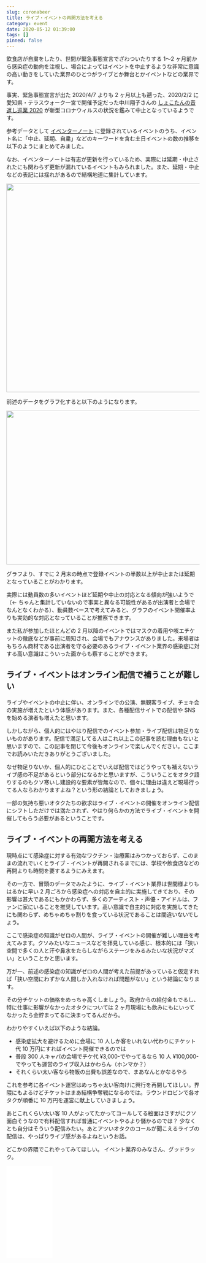 ```yaml
---
slug: coronabeer
title: ライブ・イベントの再開方法を考える
category: event
date: 2020-05-12 01:39:00
tags: []
pinned: false
---
```


<!-- コロナビール直缶動画アップお待ちしております -->

飲食店が自粛をしたり、世間が緊急事態宣言でざわついたりする 1〜2 ヶ月前から感染症の動向を注視し、場合によってはイベントを中止するような非常に意識の高い動きをしていた業界のひとつがライブとか舞台とかイベントなどの業界です。

事実、緊急事態宣言が出た 2020/4/7 よりも 2 ヶ月以上も遡った、2020/2/2 に愛知県・テラスウォーク一宮で開催予定だった中川翔子さんの [しょこたんの音返し巡業 2020](https://www.eventernote.com/events/248267) が新型コロナウィルスの状況を鑑みて中止となっているようです。

参考データとして [イベンターノート](https://www.eventernote.com/) に登録されているイベントのうち、イベント名に「中止、延期、自粛」などのキーワードを含む土日イベントの数の推移を以下のようにまとめてみました。

なお、イベンターノートは有志が更新を行っているため、実際には延期・中止されたにも関わらず更新が漏れているイベントもみられました。また、延期・中止などの表記には揺れがあるので結構地道に集計しています。

<a href="https://static.53ningen.com/wp-content/uploads/2020/05/12013357/5f6026fcd44f34578c2d54f084b955b1.png"><img src="https://static.53ningen.com/wp-content/uploads/2020/05/12013357/5f6026fcd44f34578c2d54f084b955b1-1024x870.png" alt="" width="640" height="544" class="aligncenter size-large wp-image-5535" /></a>

前述のデータをグラフ化すると以下のようになります。

<a href="https://static.53ningen.com/wp-content/uploads/2020/05/12013723/9e04da4ca97028561fddf6bb4a3c7c9f.png"><img src="https://static.53ningen.com/wp-content/uploads/2020/05/12013723/9e04da4ca97028561fddf6bb4a3c7c9f-1024x642.png" alt="" width="640" height="401" class="aligncenter size-large wp-image-5538" /></a>

グラフより、すでに 2 月末の時点で登録イベントの半数以上が中止または延期となっていることがわかります。

実際には動員数の多いイベントほど延期や中止の対応となる傾向が強いようで（← ちゃんと集計していないので事実と異なる可能性があるが出演者と会場でなんとなくわかる）、動員数ベースで考えてみると、グラフのイベント開催率よりも実効的な対応となっていることが推察できます。

また私が参加したほとんどの 2 月以降のイベントではマスクの着用や咳エチケットの徹底などが事前に周知され、会場でもアナウンスがありました。来場者はもちろん商材である出演者を守る必要のあるライブ・イベント業界の感染症に対する高い意識はこういった面からも察することができます。

## ライブ・イベントはオンライン配信で補うことが難しい

ライブやイベントの中止に伴い、オンラインでの公演、無観客ライブ、チェキ会の実施が増えたという体感があります。また、各種配信サイトでの配信や SNS を始める演者も増えたと思います。

しかしながら、個人的にはやはり配信でのイベント参加・ライブ配信は物足りないものがあります。配信で満足してる人はこれ以上この記事を読む理由もないと思いますので、この記事を閉じて今後もオンラインで楽しんでください。ここまでお読みいただきありがとうございました。

なぜ物足りないか、個人的にひとことでいえば配信ではどうやっても補えないライブ感の不足があるという部分になるかと思いますが、こういうことをオタク語りするのもクソ寒いし建設的な要素が皆無なので、個々に理由は違えど現場行ってる人ならわかりますよね？という形の結論としておきましょう。

一部の気持ち悪いオタクたちの欲求はライブ・イベントの開催をオンライン配信にシフトしただけでは満たされず、やはり何らかの方法でライブ・イベントを開催してもらう必要があるということです。

## ライブ・イベントの再開方法を考える

現時点にて感染症に対する有効なワクチン・治療薬はみつかっておらず、このままの流れでいくとライブ・イベントが再開されるまでには、学校や飲食店などの再開よりも時間を要するようにみえます。

その一方で、冒頭のデータでみたように、ライブ・イベント業界は世間様よりもはるかに早い 2 月ごろから感染症への対応を自主的に実施してきており、その影響は甚大であるにもかかわらず、多くのアーティスト・声優・アイドルは、ファンに家にいることを推奨しています。高い意識で自主的に対応を実施してきたにも関わらず、めちゃめちゃ割りを食っている状況であることは間違いないでしょう。

ここで感染症の知識がゼロの人間が、ライブ・イベントの開催が難しい理由を考えてみます。クソみたいなニュースなどを拝見している感じ、根本的には「狭い空間で多くの人と汗や鼻水をたらしながらステージをみるみたいな状況がマズい」ということかと思います。

万が一、前述の感染症の知識がゼロの人間が考えた前提があっていると仮定すれば「狭い空間にわずかな人間しか入れなければ問題がない」という結論になります。

その分チケットの価格をめっちゃ高くしましょう。政府からの給付金もでるし、特に仕事に影響がなかったオタクについては 2 ヶ月現場にも飲みにもにいってなかったら金貯まってるに決まってるんだから。

わかりやすくいえば以下のような結論。

- 感染症拡大を避けるために会場に 10 人しか客をいれない代わりにチケット代 10 万円にすればイベント開催できるのでは
- 普段 300 人キャパの会場でチケ代 ¥3,000-でやってるなら 10 人 ¥100,000- でやっても運営のライブ収入はかわらん（ホンマか？）
- それくらい太い客なら物販の出費も誤差なので、まあなんとかなるやろ

これを参考に各イベント運営はめっちゃ太い客向けに興行を再開してほしい。界隈にもよるけどチケットはまあ結構争奪戦になるのでは。ラウンドロビンで各オタクが順番に 10 万円を運営に献上していきましょう。

あとこれくらい太い客 10 人がよってたかってコールしてる絵面はさすがにクソ面白そうなので有料配信すれば普通にイベントやるより儲かるのでは？ 少なくとも自分はそういう配信みたい。あとアツいオタクのコールが聞こえるライブの配信は、やっぱりライブ感があるよねというお話。

どこかの界隈でこれやってみてほしい。
イベント業界のみなさん、グッドラック。

<iframe style="width:120px;height:240px;" marginwidth="0" marginheight="0" scrolling="no" frameborder="0" src="//rcm-fe.amazon-adsystem.com/e/cm?lt1=_blank&bc1=000000&IS2=1&bg1=FFFFFF&fc1=000000&lc1=0000FF&t=sdamzn-22&language=ja_JP&o=9&p=8&l=as4&m=amazon&f=ifr&ref=as_ss_li_til&asins=B004U940US&linkId=6b7d9546057a566f08bc0d8f831c389a"></iframe>
